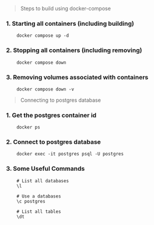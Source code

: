 > Steps to build using docker-compose

### 1. Starting all containers (including building)

```
    docker compose up -d
```

### 2. Stopping all containers (including removing)

```
    docker compose down
```

### 3. Removing volumes associated with containers

```
    docker compose down -v
```

> Connecting to postgres database

### 1. Get the postgres container id

```
    docker ps
```

### 2. Connect to postgres database

```
    docker exec -it postgres psql -U postgres
```

### 3. Some Useful Commands

```
    # List all databases
    \l

    # Use a databases
    \c postgres

    # List all tables
    \dt
```

